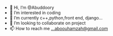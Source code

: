 - 👋 Hi, I’m @Abuddoory
- 👀 I’m interested in coding
- 🌱 I’m currently c++,python,front end, django...
- 💞️ I’m looking to collaborate on project 
- 📫 How to reach me ...aboouhamzah@gmail.com

<!---
Abuddoory/Abuddoory is a ✨ special ✨ repository because its `README.md` (this file) appears on your GitHub profile.
You can click the Preview link to take a look at your changes.
--->
